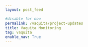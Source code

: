 ```yaml
---
layout: post_feed

#disable for now
permalink: /vaquita/project-updates
title: Vaquita Monitoring
tag: vaquita
enable_nav: True
---
```


